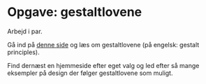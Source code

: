 # Opgave: gestaltlovene

Arbejd i par.

Gå ind på [denne side](https://www.interaction-design.org/literature/topics/gestalt-principles?srsltid=AfmBOop-QOCBP9FbYwBv95KvMjXcg7GCD--ZioluFGcpm1-R0-ZkEIm8) og læs om gestaltlovene (på engelsk: gestalt principles).

Find dernæst en hjemmeside efter eget valg og led efter så mange eksempler på design der følger gestaltlovene som muligt.
